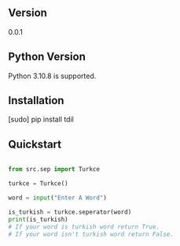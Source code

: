 ## Version
0.0.1

## Python Version
Python 3.10.8 is supported. 

## Installation

[sudo] pip install tdil

## Quickstart
```python

from src.sep import Turkce

turkce = Turkce()

word = input("Enter A Word")

is_turkish = turkce.seperator(word)
print(is_turkish)
# If your word is turkish word return True.
# If your word isn't turkish word return False.